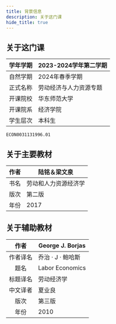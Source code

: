```yaml
---
title: 背景信息
description: 关于这门课
hide_title: true
---
```


## 关于这门课

|学年学期|2023-2024学年第二学期|
|---|---|
| 自然学期 | 2024年春季学期 |
| 正式名称 | 劳动经济与人力资源专题 |
| 开课院校 | 华东师范大学 |
| 开课院系 | 经济学院 |
| 学生层次 | 本科生 |

```text title="学校本科教务系统课程序号"
ECON0031131996.01
```

## 关于主要教材

作者|陆铭＆梁文泉
---|---
书名|劳动和人力资源经济学
版次|第二版
年份|2017

## 关于辅助教材

作者|George J. Borjas
:---:|---
作者译名|乔治 · J · 鲍哈斯
题名|Labor Economics
标题译名|劳动经济学
中文译者|夏业良
版次|第三版
年份|2010
